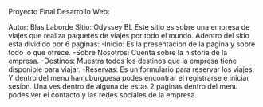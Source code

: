Proyecto Final Desarrollo Web:

Autor: Blas Laborde
Sitio: Odyssey BL
Este sitio es sobre una empresa de viajes que realiza paquetes de viajes por todo el mundo. Adentro del sitio esta dividido por 6 paginas:
-Inicio: Es la presentacion de la pagina y sobre todo lo que ofrece.
-Sobre Nosotros: Cuenta sobre la historia de la empresa.
-Destinos: Muestra todos los destinos que la empresa tiene disponible para viajar.
-Reservas: Es un formulario para reservar los viajes.
Y dentro del menu hamuburguesa podes encontrar el registrarse e iniciar sesion.
Una ves dentro de alguna de estas 2 paginas dentro del menu podes ver el contacto y las redes sociales de la empresa.
